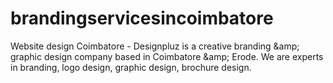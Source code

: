 # brandingservicesincoimbatore
Website design Coimbatore - Designpluz is a creative branding &amp;amp; graphic design company based in Coimbatore &amp;amp; Erode. We are experts in branding, logo design, graphic design, brochure design.
